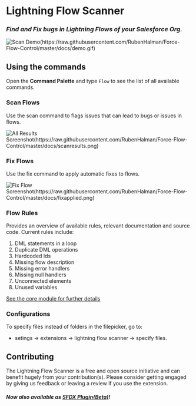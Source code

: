 # Lightning Flow Scanner
### _Find and Fix bugs in Lightning Flows of your Salesforce Org._

![Scan Demo(https://raw.githubusercontent.com/RubenHalman/Force-Flow-Control/master/docs/demo.gif)](https://raw.githubusercontent.com/Force-Config-Control/lightning-flow-scanner-vsce/master/docs/scandemo.gif)

## Using the commands

Open the **Command Palette** and type `Flow` to see the list of all available commands.

### Scan Flows

Use the scan command to flags issues that can lead to bugs or issues in flows.

![All Results Screenshot(https://raw.githubusercontent.com/RubenHalman/Force-Flow-Control/master/docs/scanresults.png)](https://raw.githubusercontent.com/Force-Config-Control/lightning-flow-scanner-vsce/master/docs/scanresults.png)

### Fix Flows

Use the fix command to apply automatic fixes to flows.  

![Fix Flow Screenshot(https://raw.githubusercontent.com/RubenHalman/Force-Flow-Control/master/docs/fixapplied.png)](https://raw.githubusercontent.com/Force-Config-Control/lightning-flow-scanner-vsce/master/docs/fixapplied.png)

### Flow Rules

Provides an overview of available rules, relevant documentation and source code. Current rules include:
1. DML statements in a loop
1. Duplicate DML operations
1. Hardcoded Ids
1. Missing flow description
1. Missing error handlers
1. Missing null handlers
1. Unconnected elements
1. Unused variables

[See the core module for further details](https://github.com/Force-Config-Control/lightning-flow-scanner-core)

### Configurations

To specify files instead of folders in the filepicker, go to:
   - setings -> extensions -> lightning flow scanner -> specify files.

## Contributing

The Lightning Flow Scanner is a free and open source initiative and can benefit hugely from your contribution(s). 
Please consider getting engaged by giving us feedback or leaving a review if you use the extension.

#### _Now also available as [SFDX Plugin(Beta)](https://github.com/Force-Config-Control/lightning-flow-scanner-sfdx)!_
